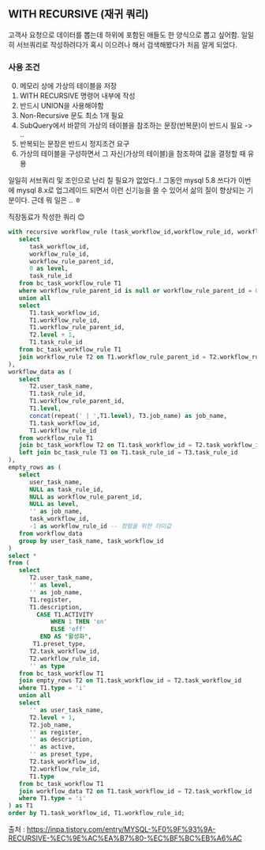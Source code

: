 ## WITH RECURSIVE (재귀 쿼리)

고객사 요청으로 데이터를 뽑는데 하위에 포함된 애들도 한 양식으로 뽑고 싶어함.
일일히 서브쿼리로 작성하려다가 혹시 이으려나 해서 검색해봤다가 처음 알게 되었다.

### 사용 조건 
0. 메모리 상에 가상의 테이블을 저장
1. WITH RECURSIVE 명령어 내부에 작성
2. 반드시 UNION을 사용해야함
3. Non-Recursive 문도 최소 1개 필요 
4. SubQuery에서 바깥의 가상의 테이블을 참조하는 문장(반복문)이 반드시 필요 -> ..
5. 반복되는 문장은 반드시 정지조건 요구
6. 가상의 테이블을 구성하면서 그 자신(가상의 테이블)을 참조하여 값을 결정할 때 유용

일일히 서브쿼리 및 조인으로 난리 칠 필요가 없었다..!
그동안 mysql 5.8 쓰다가 이번에 mysql 8.x로 업그레이드 되면서 이런 신기능을 쓸 수 있어서 삶의 질이 향상되는 기분이다.
근데 뭐 일은 .. ㅎ 


직장동료가 작성한 쿼리 😊
```sql
with recursive workflow_rule (task_workflow_id,workflow_rule_id, workflow_rule_parent_id, level,task_rule_id) as (
   select 
      task_workflow_id,
      workflow_rule_id,
      workflow_rule_parent_id,
      0 as level,
      task_rule_id
   from bc_task_workflow_rule T1
   where workflow_rule_parent_id is null or workflow_rule_parent_id = 0
   union all   
   select 
      T1.task_workflow_id,
      T1.workflow_rule_id,
      T1.workflow_rule_parent_id,
      T2.level + 1,
      T1.task_rule_id
   from bc_task_workflow_rule T1
   join workflow_rule T2 on T1.workflow_rule_parent_id = T2.workflow_rule_id
),
workflow_data as (
   select 
      T2.user_task_name,
      T1.task_rule_id,
      T1.workflow_rule_parent_id,
      T1.level,
      concat(repeat(' | ',T1.level), T3.job_name) as job_name,
      T1.task_workflow_id,
      T1.workflow_rule_id
   from workflow_rule T1
   join bc_task_workflow T2 on T1.task_workflow_id = T2.task_workflow_id 
   left join bc_task_rule T3 on T1.task_rule_id = T3.task_rule_id 
),
empty_rows as (
   select 
      user_task_name,
      NULL as task_rule_id,
      NULL as workflow_rule_parent_id,
      NULL as level,
      '' as job_name,
      task_workflow_id,
      -1 as workflow_rule_id -- 정렬을 위한 더미값
   from workflow_data
   group by user_task_name, task_workflow_id
)
select * 
from (
   select 
      T2.user_task_name,
      '' as level,
      '' as job_name,
      T1.register,
      T1.description,
        CASE T1.ACTIVITY
            WHEN 1 THEN 'on'
            ELSE 'off'
         END AS "활성화",
       T1.preset_type,
      T2.task_workflow_id,
      T2.workflow_rule_id,
      '' as type
   from bc_task_workflow T1
   join empty_rows T2 on T1.task_workflow_id = T2.task_workflow_id
   where T1.type = 'i'
   union all
   select 
      '' as user_task_name,
      T2.level + 1,
      T2.job_name,
      '' as register,
      '' as description,
      '' as active,
      '' as preset_type,
      T2.task_workflow_id,
      T2.workflow_rule_id,
      T1.type
   from bc_task_workflow T1
   join workflow_data T2 on T1.task_workflow_id = T2.task_workflow_id
   where T1.type = 'i'
) as T1
order by T1.task_workflow_id, T1.workflow_rule_id;
```


출처 : https://inpa.tistory.com/entry/MYSQL-%F0%9F%93%9A-RECURSIVE-%EC%9E%AC%EA%B7%80-%EC%BF%BC%EB%A6%AC